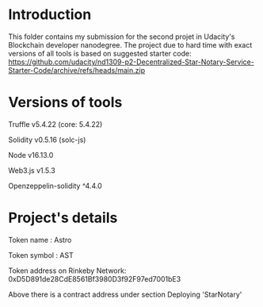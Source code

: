 # Introduction 
This folder contains my submission for the second projet in Udacity's Blockchain developer nanodegree. The project due to hard time with exact versions of all tools is based on suggested starter code: https://github.com/udacity/nd1309-p2-Decentralized-Star-Notary-Service-Starter-Code/archive/refs/heads/main.zip

# Versions of tools 
Truffle v5.4.22 (core: 5.4.22)

Solidity v0.5.16 (solc-js)

Node v16.13.0

Web3.js v1.5.3

Openzeppelin-solidity ^4.4.0

# Project's details
Token name : Astro

Token symbol : AST

Token address on Rinkeby Network: 0xD5D891de28CdE8561Bf3980D3f92F97ed7001bE3

Above there is a contract address under section Deploying 'StarNotary' 


